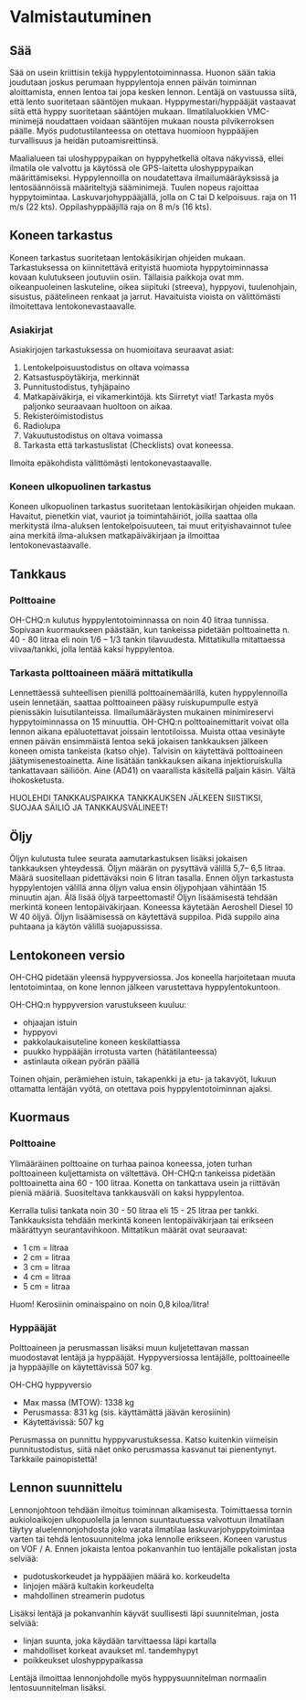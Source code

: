 # Valmistautuminen

## Sää
Sää on usein kriittisin tekijä hyppylentotoiminnassa. Huonon sään takia joudutaan joskus perumaan hyppylentoja ennen päivän toiminnan aloittamista, ennen lentoa tai jopa kesken lennon. Lentäjä on vastuussa siitä, että lento suoritetaan sääntöjen mukaan. Hyppymestari/hyppääjät vastaavat siitä että hyppy suoritetaan sääntöjen mukaan. Ilmatilaluokkien VMC-minimejä noudattaen voidaan sääntöjen mukaan nousta pilvikerroksen päälle. Myös pudotustilanteessa on otettava huomioon hyppääjien turvallisuus ja heidän putoamisreittinsä.

Maalialueen tai uloshyppypaikan on hyppyhetkellä oltava näkyvissä, ellei ilmatila ole valvottu ja käytössä ole GPS-laitetta uloshyppypaikan määrittämiseksi. Hyppylennoilla on noudatettava ilmailumääräyksissä ja lentosäännöissä määriteltyjä sääminimejä. Tuulen nopeus rajoittaa hyppytoimintaa. Laskuvarjohyppääjällä, jolla on C tai D kelpoisuus. raja on 11 m/s (22 kts). Oppilashyppääjillä raja on 8 m/s (16 kts).

## Koneen tarkastus
Koneen tarkastus suoritetaan lentokäsikirjan ohjeiden mukaan. Tarkastuksessa on kiinnitettävä erityistä huomiota hyppytoiminnassa kovaan kulutukseen joutuviin osiin. Tällaisia paikkoja ovat mm. oikeanpuoleinen laskuteline, oikea siipituki (streeva), hyppyovi, tuulenohjain, sisustus, päätelineen renkaat ja jarrut. Havaituista vioista on välittömästi ilmoitettava lentokonevastaavalle.

### Asiakirjat
Asiakirjojen tarkastuksessa on huomioitava seuraavat asiat:

1.	Lentokelpoisuustodistus on oltava voimassa
2.	Katsastuspöytäkirja, merkinnät
3.	Punnitustodistus, tyhjäpaino
4.	Matkapäiväkirja, ei vikamerkintöjä. kts Siirretyt viat! Tarkasta myös paljonko seuraavaan huoltoon on aikaa.
5.	Rekisteröimistodistus
6.	Radiolupa
7.	Vakuutustodistus on oltava voimassa
8.	Tarkasta että tarkastuslistat (Checklists) ovat koneessa.

Ilmoita epäkohdista välittömästi lentokonevastaavalle.

### Koneen ulkopuolinen tarkastus
Koneen ulkopuolinen tarkastus suoritetaan lentokäsikirjan ohjeiden mukaan. Havaitut, pienetkin viat, vauriot ja toimintahäiriöt, joilla saattaa olla merkitystä ilma-aluksen lentokelpoisuuteen, tai muut erityishavainnot tulee aina merkitä ilma-aluksen matkapäiväkirjaan ja ilmoittaa lentokonevastaavalle.

## Tankkaus

### Polttoaine
OH-CHQ:n kulutus hyppylentotoiminnassa on noin 40 litraa tunnissa. Sopivaan kuormaukseen päästään, kun tankeissa pidetään polttoainetta n. 40 - 80 litraa eli noin 1/6 – 1/3 tankin tilavuudesta. Mittatikulla mitattaessa  viivaa/tankki, jolla lentää kaksi hyppylentoa.

### Tarkasta polttoaineen määrä mittatikulla

Lennettäessä suhteellisen pienillä polttoainemäärillä, kuten hyppylennoilla usein lennetään, saattaa polttoaineen pääsy ruiskupumpulle estyä pienissäkin luisutilanteissa. Ilmailumääräysten mukainen minimireservi hyppytoiminnassa on 15 minuuttia. OH-CHQ:n polttoainemittarit voivat olla lennon aikana epäluotettavat joissain lentotiloissa. Muista ottaa vesinäyte ennen päivän ensimmäistä lentoa sekä jokaisen tankkauksen jälkeen koneen omista tankeista (katso ohje). Talvisin on käytettävä polttoaineen jäätymisenestoainetta. Aine lisätään tankkauksen aikana injektioruiskulla tankattavaan säiliöön. Aine (AD41) on vaarallista käsitellä paljain käsin. Vältä ihokosketusta.

HUOLEHDI TANKKAUSPAIKKA TANKKAUKSEN JÄLKEEN SIISTIKSI, SUOJAA SÄILIÖ JA TANKKAUSVÄLINEET!

## Öljy
Öljyn kulutusta tulee seurata aamutarkastuksen lisäksi jokaisen tankkauksen yhteydessä. Öljyn määrän on pysyttävä välillä 5,7– 6,5 litraa. Määrä suositellaan pidettäväksi noin 6 litran tasalla. Ennen öljyn tarkastusta hyppylentojen välillä anna öljyn valua ensin öljypohjaan vähintään 15 minuutin ajan. Älä lisää öljyä tarpeettomasti! Öljyn lisäämisestä tehdään merkintä koneen lentopäiväkirjaan. Koneessa käytetään Aeroshell Diesel 10 W 40 öljyä. Öljyn lisäämisessä on käytettävä suppiloa. Pidä suppilo aina puhtaana ja käytön välillä suojapussissa.

## Lentokoneen versio

OH-CHQ pidetään yleensä hyppyversiossa. Jos koneella harjoitetaan muuta lentotoimintaa, on kone lennon jälkeen varustettava hyppylentokuntoon.

OH-CHQ:n hyppyversion varustukseen kuuluu:
- ohjaajan istuin
- hyppyovi
- pakkolaukaisuteline koneen keskilattiassa
- puukko hyppääjän irrotusta varten (hätätilanteessa)
- astinlauta oikean pyörän päällä

Toinen ohjain, perämiehen istuin, takapenkki ja etu- ja takavyöt, lukuun ottamatta lentäjän vyötä, on otettava pois hyppylentotoiminnan ajaksi.
## Kuormaus

### Polttoaine
Ylimääräinen polttoaine on turhaa painoa koneessa, joten turhan polttoaineen kuljettamista on vältettävä. OH-CHQ:n tankeissa pidetään polttoainetta aina 60 - 100 litraa. Konetta on tankattava usein ja riittävän pieniä määriä. Suositeltava tankkausväli on kaksi hyppylentoa.

Kerralla tulisi tankata noin 30 - 50 litraa eli 15 - 25 litraa per tankki. Tankkauksista tehdään merkintä koneen lentopäiväkirjaan tai erikseen määrättyyn seurantavihkoon.
Mittatikun määrät ovat seuraavat:

* 1 cm =  litraa
* 2 cm =  litraa
* 3 cm =  litraa
* 4 cm =  litraa
* 5 cm =  litraa

Huom! Kerosiinin ominaispaino on noin 0,8 kiloa/litra!

### Hyppääjät

Polttoaineen ja perusmassan lisäksi muun kuljetettavan massan muodostavat lentäjä ja hyppääjät. Hyppyversiossa lentäjälle, polttoaineelle ja hyppääjille on käytettävissä 507 kg.

OH-CHQ hyppyversio

* Max massa (MTOW): 1338 kg
* Perusmassa: 831 kg (sis. käyttämättä jäävän kerosiinin)
* Käytettävissä: 507 kg

Perusmassa on punnittu hyppyvarustuksessa. Katso kuitenkin viimeisin punnitustodistus, siitä näet onko perusmassa kasvanut tai pienentynyt. Tarkkaile painopistettä!

## Lennon suunnittelu

Lennonjohtoon tehdään ilmoitus toiminnan alkamisesta. Toimittaessa tornin aukioloaikojen ulkopuolella ja lennon suuntautuessa valvottuun ilmatilaan täytyy aluelennonjohdosta joko varata ilmatilaa laskuvarjohyppytoimintaa varten tai tehdä lentosuunnitelma joka lennolle erikseen. Koneen varustus on VOF / A.
Ennen jokaista lentoa pokanvanhin tuo lentäjälle pokalistan josta selviää:
-	pudotuskorkeudet ja hyppääjien määrä ko. korkeudelta
-	linjojen määrä kultakin korkeudelta
-	mahdollinen streamerin pudotus

Lisäksi lentäjä ja pokanvanhin käyvät suullisesti läpi suunnitelman, josta selviää:
-	linjan suunta, joka käydään tarvittaessa läpi kartalla
-	mahdolliset korkeat avaukset ml. tandemhypyt
-	poikkeukset uloshyppypaikassa

Lentäjä ilmoittaa lennonjohdolle myös hyppysuunnitelman normaalin lentosuunnitelman lisäksi.
